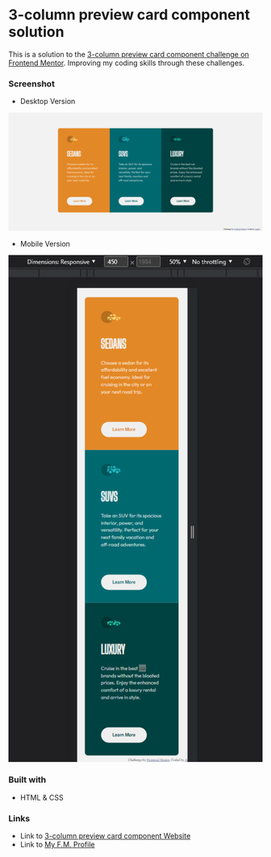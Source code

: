 # 3-column preview card component solution

This is a solution to the [3-column preview card component challenge on Frontend Mentor](https://www.frontendmentor.io/challenges/3column-preview-card-component-pH92eAR2-). Improving my coding skills through these challenges.

### Screenshot

- Desktop Version
<img src="./images/desktop screenshot.png" alt="Desktop_version_img">

- Mobile Version
<img src="./images/mobile screenshot.png" alt="Mobile_version_img">

### Built with 
- HTML & CSS

### Links
- Link to <a href="https://aniket22n.github.io/3-column-preview-card-component-main/" target="_blank">3-column preview card component Website</a>
- Link to <a href="https://www.frontendmentor.io/profile/aniket22n" target="_blank">My F.M. Profile</a>

